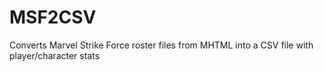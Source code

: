 # MSF2CSV
Converts Marvel Strike Force roster files from MHTML into a CSV file with player/character stats
